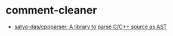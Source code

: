 comment-cleaner
===============
- [satya-das/cppparser: A library to parse C/C++ source as AST](https://github.com/satya-das/cppparser)
